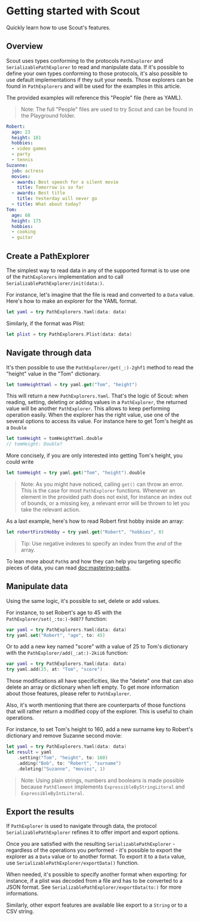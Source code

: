 # Getting started with Scout

Quickly learn how to use Scout's features.

## Overview
Scout uses types conforming to the protocols ``PathExplorer`` and ``SerializablePathExplorer`` to read and manipulate data. If it's possible to define your own types conforming to those protocols, it's also possible to use default implementations if they suit your needs. Those explorers can be found in ``PathExplorers`` and will be used for the examples in this article.

The provided examples will reference this "People" file (here as YAML).

> Note: The full "People" files are used to try Scout and can be found in the Playground folder.

```yaml
Robert:
  age: 23
  height: 181
  hobbies:
  - video games
  - party
  - tennis
Suzanne:
  job: actress
  movies:
  - awards: Best speech for a silent movie
    title: Tomorrow is so far
  - awards: Best title
    title: Yesterday will never go
  - title: What about today?
Tom:
  age: 68
  height: 175
  hobbies:
  - cooking
  - guitar
```

## Create a PathExplorer

The simplest way to read data in any of the supported format is to use one of the ``PathExplorers`` implementation and to call ``SerializablePathExplorer/init(data:)``.

For instance, let's imagine that the file is read and converted to a `Data` value. Here's how to make an explorer for the YAML format.

```swift
let yaml = try PathExplorers.Yaml(data: data)
```

Similarly, if the format was Plist:

```swift
let plist = try PathExplorers.Plist(data: data)
```

## Navigate through data

It's then possible to use the ``PathExplorer/get(_:)-2ghf1`` method to read the "height" value in the "Tom" dictionary.

```swift
let tomHeightYaml = try yaml.get("Tom", "height")
```

This will return a new `PathExplorers.Yaml`. That's the logic of Scout: when reading, setting, deleting or adding values in a `PathExplorer`, the returned value will be another `PathExplorer`. This allows to keep performing operation easily. When the explorer has the right value, use one of the several options to access its value. For instance here to get Tom's height as a `Double`

```swift
let tomHeight = tomHeightYaml.double
// tomHeight: Double?
```
More concisely, if you are only interested into getting Tom's height, you could write

```swift
let tomHeight = try yaml.get("Tom", "height").double
```

> Note: As you might have noticed, calling `get()` can throw an error. This is the case for most `PathExplorer` functions. Whenever an element in the provided path does not exist, for instance an index out of bounds, or a missing key, a relevant error will be thrown to let you take the relevant action.

As a last example, here's how to read Robert first hobby inside an array:

```swift
let robertFirstHobby = try yaml.get("Robert", "hobbies", 0)
```

> Tip: Use negative indexes to specify an index from the *end* of the array.

To lean more about ``Path``s and how they can help you targeting specific pieces of data, you can read <doc:mastering-paths>.

## Manipulate data

Using the same logic, it's possible to set, delete or add values.

For instance, to set Robert's age to 45 with the ``PathExplorer/set(_:to:)-9d877`` function:

```swift
var yaml = try PathExplorers.Yaml(data: data)
try yaml.set("Robert", "age", to: 45)
```

Or to add a new key named "score" with a value of 25 to Tom's dictionary with the ``PathExplorer/add(_:at:)-2kii6`` function:

```swift
var yaml = try PathExplorers.Yaml(data: data)
try yaml.add(25, at: "Tom", "score")
```

Those modifications all have specificities, like the "delete" one that can also delete an array or dictionary when left empty. To get more information about those features, please refer to ``PathExplorer``.

Also, it's worth mentioning that there are counterparts of those functions that will rather return a modified copy of the explorer. This is useful to chain operations.

For instance, to set Tom's height to 160, add a new surname key to Robert's dictionary and remove Suzanne second movie: 
```swift
let yaml = try PathExplorers.Yaml(data: data)
let result = yaml
    .setting("Tom", "height", to: 160)
    .adding("Bob", to: "Robert", "surname")
    .deleting("Suzanne", "movies", 1)
```

> Note: Using plain strings, numbers and booleans is made possible because ``PathElement`` implements `ExpressibleByStringLiteral` and `ExpressibleByIntLiteral`.


## Export the results

If ``PathExplorer`` is used to navigate through data, the protocol ``SerializablePathExplorer`` refines it to offer import and export options.

Once you are satisfied with the resulting `SerializablePathExplorer` - regardless of the operations you performed - it's possible to export the explorer as a `Data` value or to another format.
To export it to a `Data` value, use ``SerializablePathExplorer/exportData()`` function.

When needed, it's possible to specify another format when exporting: for instance, if a plist was decoded from a file and has to be converted to a JSON format. See ``SerializablePathExplorer/exportData(to:)`` for more informations.

Similarly, other export features are available like export to a `String` or to a CSV string.
